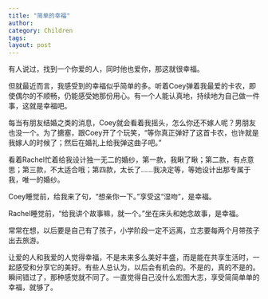 ```yaml
---
title: "简单的幸福"
author:
category: Children
tags: 
layout: post
---
```

有人说过，找到一个你爱的人，同时他也爱你，那这就很幸福。

但就最近而言，我感受到的幸福似乎简单的多。听着Coey弹着我最爱的卡农，即使偶尔的不顺畅，仍能感受她那份用心。有一个人能认真地，持续地为自己做一件事，这就是幸福吧。

每当有朋友结婚之类的消息，Coey就会看着我摇头，怎么你还不嫁人呢？男朋友也没一个。为了搪塞，跟Coey开了个玩笑，“等你真正弹好了这首卡农，也许就是我嫁人的时候了；然后在婚礼上给我弹这曲子吧。”

看着Rachel忙着给我设计独一无二的婚纱，第一款，我瞅了瞅；第二款，有点意思；第三款，不太适合哦；第四款，太长了……我决定等，等她设计出那专属于我，唯一的婚纱。

Coey睡觉前，给我来了句，“想亲你一下。”享受这“湿吻”，是幸福。

Rachel睡觉前，“给我讲个故事嘛，就一个。”坐在床头和她念故事，是幸福。

常常在想，以后要是自己有了孩子，小学阶段一定不远离，立志要每两个月带孩子出去旅游。

让爱的人和我爱的人觉得幸福，不是未来多么美好丰盛，而是能在共享生活时，一起感受和分享它的美好。有些人总认为，以后会有机会的。不是的，真的不是的。瞬间错过了，那种感觉就不同了。一直觉得自己没什么宏图大志，享受简简单单的幸福，就够了。


